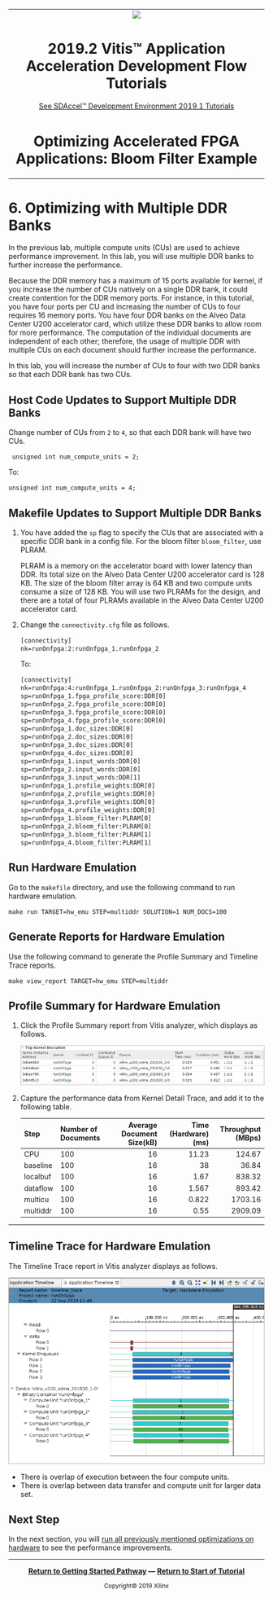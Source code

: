 ﻿<table>
 <tr>
   <td align="center"><img src="https://www.xilinx.com/content/dam/xilinx/imgs/press/media-kits/corporate/xilinx-logo.png" width="30%"/><h1>2019.2 Vitis™ Application Acceleration Development Flow Tutorials</h1>
   <a href="https://github.com/Xilinx/SDAccel-Tutorials/branches/all">See SDAccel™ Development Environment 2019.1 Tutorials</a>
   </td>
 </tr>
 <tr>
 <td align="center"><h1>Optimizing Accelerated FPGA Applications: Bloom Filter Example
 </td>
 </tr>
</table>

# 6. Optimizing with Multiple DDR Banks

In the previous lab, multiple compute units (CUs) are used to achieve performance improvement. In this lab, you will use multiple DDR banks to further increase the performance.

Because the DDR memory has a maximum of 15 ports available for kernel, if you increase the number of CUs natively on a single DDR bank, it could create contention for the DDR memory ports. For instance, in this tutorial, you have four ports per CU and increasing the number of CUs to four requires 16 memory ports. You have four DDR banks on the Alveo Data Center U200 accelerator card, which utilize these DDR banks to allow room for more performance. The computation of the individual documents are independent of each other; therefore, the usage of multiple DDR with multiple CUs on each document should further increase the performance.

In this lab, you will increase the number of CUs to four with two DDR banks so that each DDR bank has two CUs.

## Host Code Updates to Support Multiple DDR Banks

Change number of CUs from `2` to `4`, so that each DDR bank will have two CUs.

```
 unsigned int num_compute_units = 2;
```

To:

```
unsigned int num_compute_units = 4;
```

## Makefile Updates to Support Multiple DDR Banks

1. You have added the `sp` flag to specify the CUs that are associated with a specific DDR bank in a config file. For the bloom filter `bloom_filter`, use PLRAM.

   PLRAM is a memory on the accelerator board with lower latency than DDR. Its total size on the Alveo Data Center U200 accelerator card is 128 KB. The size of the bloom filter array is 64 KB and two compute units consume a size of 128 KB. You will use two PLRAMs for the design, and there are a total of four PLRAMs available in the Alveo Data Center U200 accelerator card.

2. Change the `connectivity.cfg` file as follows.

   ```
   [connectivity]
   nk=runOnfpga:2:runOnfpga_1.runOnfpga_2
   ```

   To:

   ```
   [connectivity]
   nk=runOnfpga:4:runOnfpga_1.runOnfpga_2:runOnfpga_3:runOnfpga_4
   sp=runOnfpga_1.fpga_profile_score:DDR[0]
   sp=runOnfpga_2.fpga_profile_score:DDR[0]
   sp=runOnfpga_3.fpga_profile_score:DDR[0]
   sp=runOnfpga_4.fpga_profile_score:DDR[0]
   sp=runOnfpga_1.doc_sizes:DDR[0]
   sp=runOnfpga_2.doc_sizes:DDR[0]
   sp=runOnfpga_3.doc_sizes:DDR[0]
   sp=runOnfpga_4.doc_sizes:DDR[0]
   sp=runOnfpga_1.input_words:DDR[0]
   sp=runOnfpga_2.input_words:DDR[0]
   sp=runOnfpga_3.input_words:DDR[1]
   sp=runOnfpga_1.profile_weights:DDR[0]
   sp=runOnfpga_2.profile_weights:DDR[0]
   sp=runOnfpga_3.profile_weights:DDR[0]
   sp=runOnfpga_4.profile_weights:DDR[0]
   sp=runOnfpga_1.bloom_filter:PLRAM[0]
   sp=runOnfpga_2.bloom_filter:PLRAM[0]
   sp=runOnfpga_3.bloom_filter:PLRAM[1]  
   sp=runOnfpga_4.bloom_filter:PLRAM[1]
   ```

## Run Hardware Emulation

Go to the `makefile` directory, and use the following command to run hardware emulation.

   ```
   make run TARGET=hw_emu STEP=multiddr SOLUTION=1 NUM_DOCS=100
   ```

## Generate Reports for Hardware Emulation

Use the following command to generate the Profile Summary and Timeline Trace reports.

```
make view_report TARGET=hw_emu STEP=multiddr
```

## Profile Summary for Hardware Emulation

1. Click the Profile Summary report from Vitis analyzer, which displays as follows.

   ![](./images/profile_multiddr.PNG)

2. Capture the performance data from Kernel Detail Trace, and add it to the following table.

   | Step                            | Number of Documents   | Average Document Size(kB) | Time (Hardware) (ms) | Throughput (MBps) |
   | :-----------------------        | :----------- | ------------: | ------------------: | ----------------: |
   | CPU                       |     100 |           16 |              11.23 |   124.67        |
   | baseline                   |     100 |           16 |             38|  36.84          |
   | localbuf                  | 100 | 16| 1.67 | 838.32
   | dataflow | 100 | 16 | 1.567 | 893.42
   | multicu | 100 | 16 | 0.822 |1703.16 |
   | multiddr | 100 | 16 | 0.55 | 2909.09
---------------------------------------

## Timeline Trace for Hardware Emulation

The Timeline Trace report in Vitis analyzer displays as follows.

![](./images/new_tutorial_bloom_multiddr_timeline_hw_emu.PNG)

* There is overlap of execution between the four compute units.
* There is overlap between data transfer and compute unit for larger data set.

## Next Step

In the next section, you will [run all previously mentioned optimizations on hardware](./runningonhardware.md) to see the performance improvements.
</br>
<hr/>
<p align="center"><b><a href="/docs/vitis-getting-started/">Return to Getting Started Pathway</a> — <a href="./README.md">Return to Start of Tutorial</a></b></p>

<p align="center"><sup>Copyright&copy; 2019 Xilinx</sup></p>
